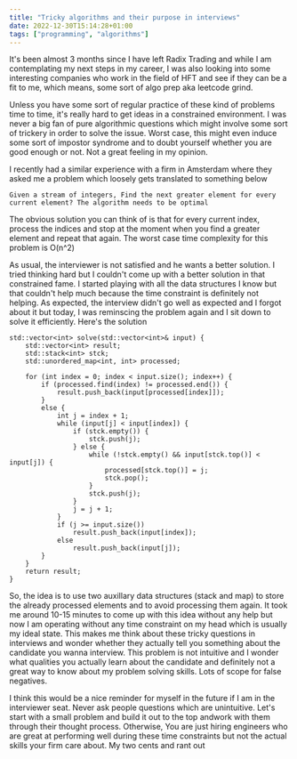 ```yaml
---
title: "Tricky algorithms and their purpose in interviews"
date: 2022-12-30T15:14:28+01:00
tags: ["programming", "algorithms"]
---
```


It's been almost 3 months since I have left Radix Trading and while I am contemplating my next steps in my career, I was also looking into some interesting companies who work in the field of HFT and see if they can be a fit to me, which means, some sort of algo prep aka leetcode grind.

Unless you have some sort of regular practice of these kind of problems time to time, it's really hard to get ideas in a constrained environment. I was never a big fan of pure algorithmic questions which might involve some sort of trickery in order to solve the issue. Worst case, this might even induce some sort of impostor syndrome and to doubt yourself whether you are good enough or not. Not a great feeling in my opinion.

I recently had a similar experience with a firm in Amsterdam where they asked me a problem which loosely gets translated to something below

```
Given a stream of integers, Find the next greater element for every current element? The algorithm needs to be optimal
```

The obvious solution you can think of is that for every current index, process the indices and stop at the moment when you find a greater element and repeat that again. The worst case time complexity for this problem is O(n^2)

As usual, the interviewer is not satisfied and he wants a better solution. I tried thinking hard but I couldn't come up with a better solution in that constrained fame. I started playing with all the data structures I know but that couldn't help much because the time constraint is definitely not helping. As expected, the interview didn't go well as expected and I forgot about it but today, I was reminscing the problem again and I sit down to solve it efficiently. Here's the solution

```
std::vector<int> solve(std::vector<int>& input) {
    std::vector<int> result;
    std::stack<int> stck;
    std::unordered_map<int, int> processed;

    for (int index = 0; index < input.size(); index++) {
        if (processed.find(index) != processed.end()) {
            result.push_back(input[processed[index]]);
        }
        else {
            int j = index + 1;
            while (input[j] < input[index]) {
                if (stck.empty()) {
                    stck.push(j);
                } else {
                    while (!stck.empty() && input[stck.top()] < input[j]) {
                        processed[stck.top()] = j;
                        stck.pop();
                    }
                    stck.push(j);
                }
                j = j + 1;
            }
            if (j >= input.size())
                result.push_back(input[index]);
            else
                result.push_back(input[j]);
        }
    }
    return result;
}
```

So, the idea is to use two auxillary data structures (stack and map) to store the already processed elements and to avoid processing them again. It took me around 10-15 minutes to come up with this idea without any help but now I am operating without any time constraint on my head which is usually my ideal state. This makes me think about these tricky questions in interviews and wonder whether they actually tell you something about the candidate you wanna interview. This problem is not intuitive and I wonder what qualities you actually learn about the candidate and definitely not a great way to know about my problem solving skills. Lots of scope for false negatives. 

I think this would be a nice reminder for myself in the future if I am in the interviewer seat. Never ask people questions which are unintuitive. Let's start with a small problem and build it out to the top andwork with them through their thought process. Otherwise, You are just hiring engineers who are great at performing well during these time constraints but not the actual skills your firm care about. My two cents and rant out
